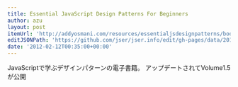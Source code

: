 ```yaml
---
title: Essential JavaScript Design Patterns For Beginners
author: azu
layout: post
itemUrl: 'http://addyosmani.com/resources/essentialjsdesignpatterns/book/'
editJSONPath: 'https://github.com/jser/jser.info/edit/gh-pages/data/2012/02/index.json'
date: '2012-02-12T00:35:00+00:00'
---
```

JavaScriptで学ぶデザインパターンの電子書籍。
アップデートされてVolume1.5が公開
